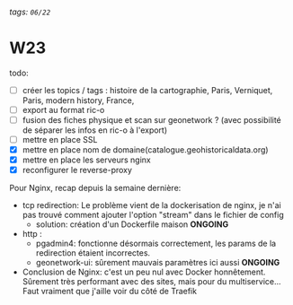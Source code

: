 ###### tags: `06/22`

# W23

todo:

- [ ] créer les topics / tags : histoire de la cartographie, Paris, Verniquet, Paris, modern history, France,
- [ ] export au format ric-o
- [ ] fusion des fiches physique et scan sur geonetwork ? (avec possibilité de séparer les infos en ric-o à l'export)
- [ ] mettre en place SSL
- [X] mettre en place nom de domaine(catalogue.geohistoricaldata.org)
- [X] mettre en place les serveurs nginx
- [X] reconfigurer le reverse-proxy

Pour Nginx, recap depuis la semaine dernière:

- tcp redirection: Le problème vient de la dockerisation de nginx, je n'ai pas trouvé comment ajouter l'option "stream" dans le fichier de config
  - solution: création d'un Dockerfile maison **ONGOING**
- http :
  - pgadmin4: fonctionne désormais correctement, les params de la redirection étaient incorrectes.
  - geonetwork-ui: sûrement mauvais paramètres ici aussi **ONGOING**
- Conclusion de Nginx: c'est un peu nul avec Docker honnêtement. Sûrement très performant avec des sites, mais pour du multiservice... Faut vraiment que j'aille voir du côté de Traefik
